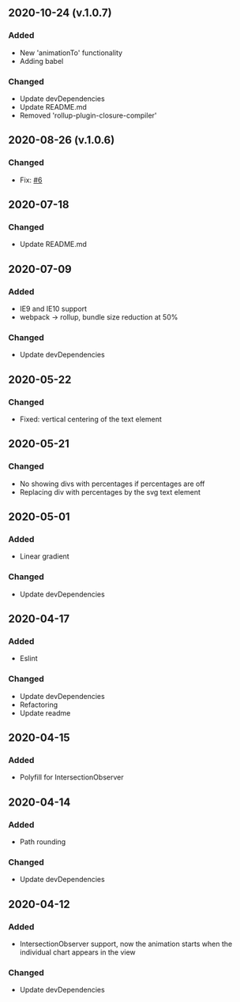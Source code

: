 ## 2020-10-24 (v.1.0.7)
### Added
- New 'animationTo' functionality
- Adding babel

### Changed
- Update devDependencies
- Update README.md
- Removed 'rollup-plugin-closure-compiler'

## 2020-08-26 (v.1.0.6)
### Changed
- Fix: [#6](https://github.com/tomik23/circular-progress-bar/issues/6)

## 2020-07-18
### Changed
- Update README.md

## 2020-07-09
### Added
- IE9 and IE10 support
- webpack -> rollup, bundle size reduction at 50%

### Changed
- Update devDependencies

## 2020-05-22
### Changed
- Fixed: vertical centering of the text element

## 2020-05-21
### Changed
- No showing divs with percentages if percentages are off
- Replacing div with percentages by the svg text element

## 2020-05-01
### Added
- Linear gradient

### Changed
- Update devDependencies

## 2020-04-17
### Added
- Eslint

### Changed
- Update devDependencies
- Refactoring
- Update readme

## 2020-04-15
### Added
- Polyfill for IntersectionObserver

## 2020-04-14
### Added
- Path rounding

### Changed
- Update devDependencies

## 2020-04-12
### Added
- IntersectionObserver support, now the animation starts when the individual chart appears in the view

### Changed
- Update devDependencies
